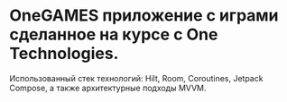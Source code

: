 # OneGAMES приложение с играми сделанное на курсе с One Technologies.
Использованный стек технологий: Hilt, Room, Coroutines, Jetpack Compose, а также архитектурные подходы MVVM.
